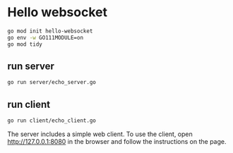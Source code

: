 # Hello websocket

```sh
go mod init hello-websocket
go env -w GO111MODULE=on
go mod tidy
```

## run server

```sh
go run server/echo_server.go
```

## run client

```sh
go run client/echo_client.go
```

The server includes a simple web client. To use the client, open
http://127.0.0.1:8080 in the browser and follow the instructions on the page.
